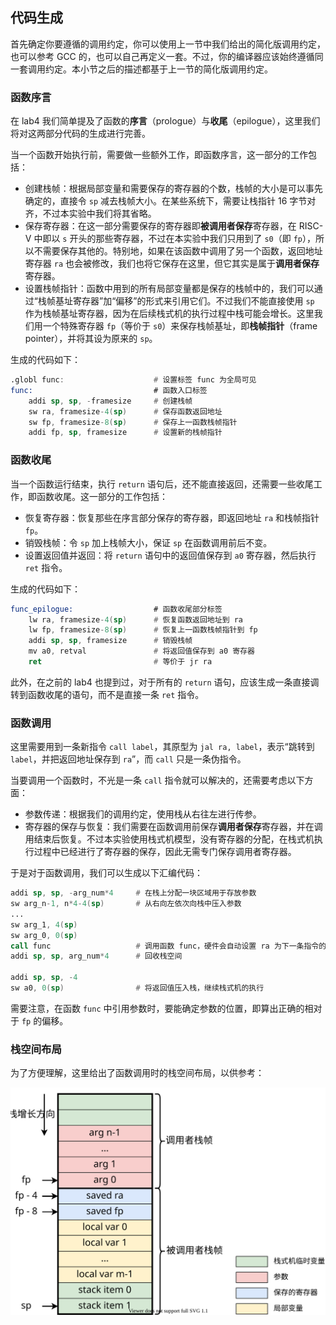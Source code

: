 ## 代码生成

首先确定你要遵循的调用约定，你可以使用上一节中我们给出的简化版调用约定，也可以参考 GCC 的，也可以自己再定义一套。不过，你的编译器应该始终遵循同一套调用约定。本小节之后的描述都基于上一节的简化版调用约定。

### 函数序言

在 lab4 我们简单提及了函数的**序言**（prologue）与**收尾**（epilogue），这里我们将对这两部分代码的生成进行完善。

当一个函数开始执行前，需要做一些额外工作，即函数序言，这一部分的工作包括：

* 创建栈帧：根据局部变量和需要保存的寄存器的个数，栈帧的大小是可以事先确定的，直接令 `sp` 减去栈帧大小。在某些系统下，需要让栈指针 16 字节对齐，不过本实验中我们将其省略。
* 保存寄存器：在这一部分需要保存的寄存器即**被调用者保存**寄存器，在 RISC-V 中即以 `s` 开头的那些寄存器，不过在本实验中我们只用到了 `s0`（即 `fp`），所以不需要保存其他的。特别地，如果在该函数中调用了另一个函数，返回地址寄存器 `ra` 也会被修改，我们也将它保存在这里，但它其实是属于**调用者保存**寄存器。
* 设置栈帧指针：函数中用到的所有局部变量都是保存的栈帧中的，我们可以通过“栈帧基址寄存器”加“偏移”的形式来引用它们。不过我们不能直接使用 `sp` 作为栈帧基址寄存器，因为在后续栈式机的执行过程中栈可能会增长。这里我们用一个特殊寄存器 `fp`（等价于 `s0`）来保存栈帧基址，即**栈帧指针**（frame pointer），并将其设为原来的 `sp`。

生成的代码如下：

```asm
.globl func:                    # 设置标签 func 为全局可见
func:                           # 函数入口标签
    addi sp, sp, -framesize     # 创建栈帧
    sw ra, framesize-4(sp)      # 保存函数返回地址
    sw fp, framesize-8(sp)      # 保存上一函数栈帧指针
    addi fp, sp, framesize      # 设置新的栈帧指针
```

### 函数收尾

当一个函数运行结束，执行 `return` 语句后，还不能直接返回，还需要一些收尾工作，即函数收尾。这一部分的工作包括：

* 恢复寄存器：恢复那些在序言部分保存的寄存器，即返回地址 `ra` 和栈帧指针 `fp`。
* 销毁栈帧：令 `sp` 加上栈帧大小，保证 `sp` 在函数调用前后不变。
* 设置返回值并返回：将 `return` 语句中的返回值保存到 `a0` 寄存器，然后执行 `ret` 指令。

生成的代码如下：

```asm
func_epilogue:                  # 函数收尾部分标签
    lw ra, framesize-4(sp)      # 恢复函数返回地址到 ra
    lw fp, framesize-8(sp)      # 恢复上一函数栈帧指针到 fp
    addi sp, sp, framesize      # 销毁栈帧
    mv a0, retval               # 将返回值保存到 a0 寄存器
    ret                         # 等价于 jr ra
```

此外，在之前的 lab4 也提到过，对于所有的 `return` 语句，应该生成一条直接调转到函数收尾的语句，而不是直接一条 `ret` 指令。

### 函数调用

这里需要用到一条新指令 `call label`，其原型为 `jal ra, label`，表示“跳转到 `label`，并把返回地址保存到 `ra`”，而 `call` 只是一条伪指令。

当要调用一个函数时，不光是一条 `call` 指令就可以解决的，还需要考虑以下方面：

* 参数传递：根据我们的调用约定，使用栈从右往左进行传参。
* 寄存器的保存与恢复：我们需要在函数调用前保存**调用者保存**寄存器，并在调用结束后恢复。不过本实验使用栈式机模型，没有寄存器的分配，在栈式机执行过程中已经进行了寄存器的保存，因此无需专门保存调用者寄存器。

于是对于函数调用，我们可以生成以下汇编代码：

```asm
addi sp, sp, -arg_num*4     # 在栈上分配一块区域用于存放参数
sw arg_n-1, n*4-4(sp)       # 从右向左依次向栈中压入参数
...
sw arg_1, 4(sp)
sw arg_0, 0(sp)
call func                   # 调用函数 func，硬件会自动设置 ra 为下一条指令的地址
addi sp, sp, arg_num*4      # 回收栈空间

addi sp, sp, -4
sw a0, 0(sp)                # 将返回值压入栈，继续栈式机的执行
```

需要注意，在函数 `func` 中引用参数时，要能确定参数的位置，即算出正确的相对于 `fp` 的偏移。

### 栈空间布局

为了方便理解，这里给出了函数调用时的栈空间布局，以供参考：

![栈空间布局](pics/stack_frame.svg)
